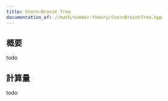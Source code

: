 ```yaml
---
title: Stern–Brocot Tree
documentation_of: //math/number-theory/SternBrocotTree.hpp
---
```


## 概要

todo

## 計算量
todo